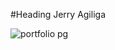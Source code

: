 #Heading
Jerry Agiliga

![portfolio pg](https://user-images.githubusercontent.com/8379016/51363277-4d47fc00-1aa5-11e9-877c-807b21f572e5.png)
